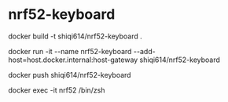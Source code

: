 # nrf52-keyboard
docker build -t shiqi614/nrf52-keyboard .

docker run -it --name nrf52-keyboard --add-host=host.docker.internal:host-gateway shiqi614/nrf52-keyboard

docker push shiqi614/nrf52-keyboard

docker exec -it nrf52 /bin/zsh
